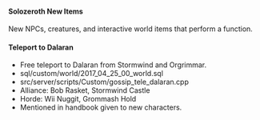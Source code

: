 #### Solozeroth New Items
New NPCs, creatures, and interactive world items that perform a function.

#### Teleport to Dalaran
- Free teleport to Dalaran from Stormwind and Orgrimmar.
- sql/custom/world/2017_04_25_00_world.sql
- src/server/scripts/Custom/gossip_tele_dalaran.cpp
- Alliance: Bob Rasket, Stormwind Castle
- Horde: Wii Nuggit, Grommash Hold
- Mentioned in handbook given to new characters.

